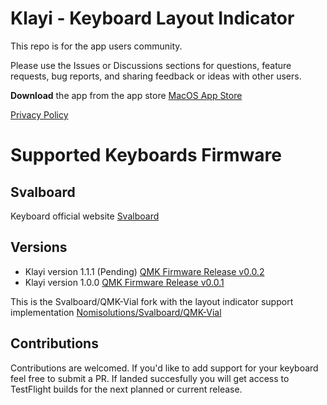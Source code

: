 # Klayi - Keyboard Layout Indicator

This repo is for the app users community.

Please use the Issues or Discussions sections for questions, feature requests, bug reports, and sharing feedback or ideas with other users.

**Download** the app from the app store [MacOS App Store](https://apps.apple.com/us/app/klayi/id6743553507)

[Privacy Policy](https://github.com/nomisolutions/klayi-privacy)

# Supported Keyboards Firmware

## Svalboard
Keyboard official website [Svalboard](https://svalboard.com/)

## Versions
- Klayi version 1.1.1 (Pending) [QMK Firmware Release v0.0.2](https://github.com/nomisolutions/vial-qmk/tree/v0.0.2klayi)
- Klayi version 1.0.0 [QMK Firmware Release v0.0.1](https://github.com/nomisolutions/vial-qmk/releases/tag/v0.0.1klayi)

This is the Svalboard/QMK-Vial fork with the layout indicator support implementation [Nomisolutions/Svalboard/QMK-Vial](https://github.com/nomisolutions/vial-qmk/tree/layout-indicator)

## Contributions

Contributions are welcomed. If you'd like to add support for your keyboard feel free to submit a PR. If landed succesfully you will get access to TestFlight builds for the next planned or current release.
